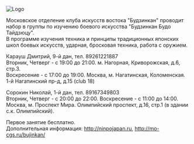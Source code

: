 ![Logo](x_5711c012.jpg)

Московское отделение клуба искусств востока "Будзинкан" проводит набор в группы по изучению боевого искусства "Будзинкан Будо Тайдзюцу".  
В программе изучения техника и принципы традиционных японских школ боевых искусств, ударная, бросковая техника, работа с оружием.

Карауш Дмитрий, 9-й дан, тел. 89261221887  
Вторник, Четверг - с 19:00 до 21:00. м. Нагорная, Криворожская, д.6, стр.3.  
Воскресение - с 17:00 до 19:00. Москва, м. Нагатинская, Коломенская. 1-й Нагатинский пр-д, д.15 (club 18)  

Сорокин Николай, 1-й дан, тел. 89167349803  
Вторник, Четверг - с 20:00 до 22:00. Воскресение - с 11:00 до 14:00. Москва, м. Проспект Мира. Олимпийский проспект, д.16, стр.1 (в здании с.к. Олимпийский).   

Первое занятие бесплатно.  
Дополнительная информация: http://ninpojapan.ru, http://mo-cgs.ru/bujinkan/
